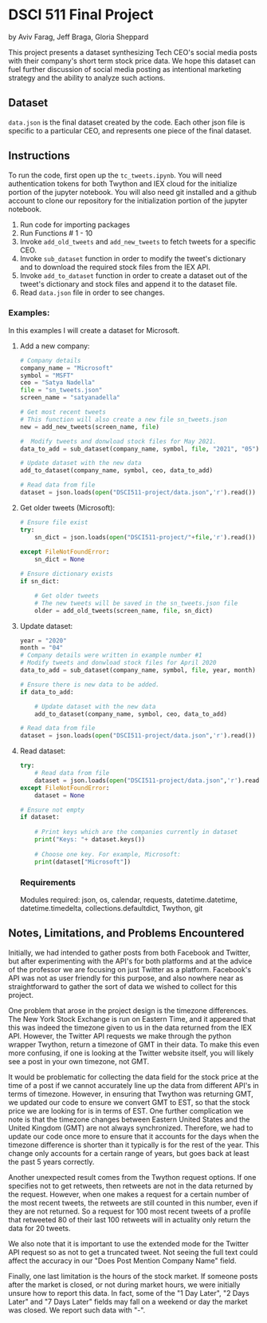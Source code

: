 # DSCI 511 Final Project

by Aviv Farag, Jeff Braga, Gloria Sheppard

This project presents a dataset synthesizing Tech CEO's social media posts with their company's short term stock price data. We hope this dataset can fuel further discussion of social media posting as intentional marketing strategy and the ability to analyze such actions.

## Dataset

`data.json` is the final dataset created by the code. Each other json file is specific to a particular CEO, and represents one piece of the final dataset. 

## Instructions

To run the code, first open up the `tc_tweets.ipynb`. You will need authentication tokens for both Twython and IEX cloud for the initialize portion of the jupyter notebook. You will also need git installed and a github account to clone our repository for the initialization portion of the jupyter notebook.

1. Run code for importing packages
2. Run Functions # 1 - 10
3. Invoke `add_old_tweets` and `add_new_tweets` to fetch tweets for a specific CEO.
4. Invoke `sub_dataset` function in order to modify the tweet's dictionary and to download the required stock files from the IEX API. 
5. Invoke `add_to_dataset` function in order to create a dataset out of the tweet's dictionary and stock files and append it to the dataset file.
6. Read `data.json` file in order to see changes.

### Examples:
In this examples I will create a dataset for Microsoft.
1. Add a new company: 
    ```Python
    # Company details
    company_name = "Microsoft"
    symbol = "MSFT"
    ceo = "Satya Nadella"
    file = "sn_tweets.json"
    screen_name = "satyanadella"
    
    # Get most recent tweets
    # This function will also create a new file sn_tweets.json
    new = add_new_tweets(screen_name, file)

    #  Modify tweets and donwload stock files for May 2021.
    data_to_add = sub_dataset(company_name, symbol, file, "2021", "05")

    # Update dataset with the new data
    add_to_dataset(company_name, symbol, ceo, data_to_add)

    # Read data from file
    dataset = json.loads(open("DSCI511-project/data.json",'r').read())
    ```
1. Get older tweets (Microsoft): 
    ```Python
    # Ensure file exist
    try:
        sn_dict = json.loads(open("DSCI511-project/"+file,'r').read())
        
    except FileNotFoundError:
        sn_dict = None
    
    # Ensure dictionary exists
    if sn_dict:
    
        # Get older tweets
        # The new tweets will be saved in the sn_tweets.json file
        older = add_old_tweets(screen_name, file, sn_dict)
    ```
1. Update dataset:
    ```Python
    year = "2020"
    month = "04"
    # Company details were written in example number #1
    # Modify tweets and donwload stock files for April 2020
    data_to_add = sub_dataset(company_name, symbol, file, year, month)
    
    # Ensure there is new data to be added.
    if data_to_add:
    
        # Update dataset with the new data
        add_to_dataset(company_name, symbol, ceo, data_to_add)
    
    # Read data from file
    dataset = json.loads(open("DSCI511-project/data.json",'r').read())
    ```
    
1. Read dataset:
    ```Python
    try:
        # Read data from file
        dataset = json.loads(open("DSCI511-project/data.json",'r').read())
    except FileNotFoundError:
        dataset = None
    
    # Ensure not empty
    if dataset:
        
        # Print keys which are the companies currently in dataset
        print("Keys: "+ dataset.keys())
        
        # Choose one key. For example, Microsoft:
        print(dataset["Microsoft"])
    ```
    ### Requirements
    Modules required: json, os, calendar, requests, datetime.datetime, datetime.timedelta, collections.defaultdict, Twython, git

## Notes, Limitations, and Problems Encountered
Initially, we had intended to gather posts from both Facebook and Twitter, but after experimenting with the API's for both platforms and at the advice of the professor we are focusing on just Twitter as a platform. Facebook's API was not as user friendly for this purpose, and also nowhere near as straightforward to gather the sort of data we wished to collect for this project.

One problem that arose in the project design is the timezone differences. The New York Stock Exchange is run on Eastern Time, and it appeared that this was indeed the timezone given to us in the data returned from the IEX API. However, the Twitter API requests we make through the python wrapper Twython, return a timezone of GMT in their data. To make this even more confusing, if one is looking at the Twitter website itself, you will likely see a post in your own timezone, not GMT.

It would be problematic for collecting the data field for the stock price at the time of a post if we cannot accurately line up the data from different API's in terms of timezone. However, in ensuring that Twython was returning GMT, we updated our code to ensure we convert GMT to EST, so that the stock price we are looking for is in terms of EST. One further complication we note is that the timezone changes between Eastern United States and the United Kingdom (GMT) are not always synchronized. Therefore, we had to update our code once more to ensure that it accounts for the days when the timezone difference is shorter than it typically is for the rest of the year. This change only accounts for a certain range of years, but goes back at least the past 5 years correctly.

Another unexpected result comes from the Twython request options. If one specifies not to get retweets, then retweets are not in the data returned by the request. However, when one makes a request for a certain number of the most recent tweets, the retweets are still counted in this number, even if they are not returned. So a request for 100 most recent tweets of a profile that retweeted 80 of their last 100 retweets will in actuality only return the data for 20 tweets.

We also note that it is important to use the extended mode for the Twitter API request so as not to get a truncated tweet. Not seeing the full text could affect the accuracy in our "Does Post Mention Company Name" field.

Finally, one last limitation is the hours of the stock market. If someone posts after the market is closed, or not during market hours, we were initially unsure how to report this data. In fact, some of the "1 Day Later", "2 Days Later" and "7 Days Later" fields may fall on a weekend or day the market was closed. We report such data with "-".



